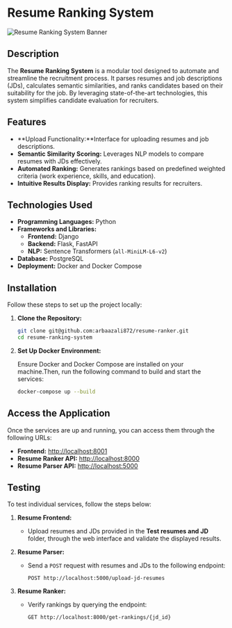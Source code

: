 # Resume Ranking System

![Resume Ranking System Banner](path/to/banner-image.png)

## Description

The **Resume Ranking System** is a modular tool designed to automate and streamline the recruitment process. It parses resumes and job descriptions (JDs), calculates semantic similarities, and ranks candidates based on their suitability for the job. By leveraging state-of-the-art technologies, this system simplifies candidate evaluation for recruiters.


## Features

- **Upload Functionality:**Interface for uploading resumes and job descriptions.
- **Semantic Similarity Scoring:** Leverages NLP models to compare resumes with JDs effectively.
- **Automated Ranking:** Generates rankings based on predefined weighted criteria (work experience, skills, and education).
- **Intuitive Results Display:** Provides ranking results for recruiters.


## Technologies Used

- **Programming Languages:** Python
- **Frameworks and Libraries:**
  - **Frontend:** Django
  - **Backend:** Flask, FastAPI
  - **NLP:** Sentence Transformers (`all-MiniLM-L6-v2`)
- **Database:** PostgreSQL
- **Deployment:** Docker and Docker Compose



## Installation

Follow these steps to set up the project locally:

1. **Clone the Repository:**
   ```bash
   git clone git@github.com:arbaazali872/resume-ranker.git
   cd resume-ranking-system
2. **Set Up Docker Environment:**

    Ensure Docker and Docker Compose are installed on your machine.Then, run the following command to build and start the services:

    ```bash
    docker-compose up --build
    ```

## Access the Application

Once the services are up and running, you can access them through the following URLs:

- **Frontend:** [http://localhost:8001](http://localhost:8001)
- **Resume Ranker API:** [http://localhost:8000](http://localhost:8000)
- **Resume Parser API:** [http://localhost:5000](http://localhost:5000)


## Testing

To test individual services, follow the steps below:

1. **Resume Frontend:**  
   - Upload resumes and JDs provided in the **Test resumes and JD** folder, through the web interface and validate the displayed results.

2. **Resume Parser:**  
   - Send a `POST` request with resumes and JDs to the following endpoint:  
     ```http
     POST http://localhost:5000/upload-jd-resumes
     ```

3. **Resume Ranker:**  
   - Verify rankings by querying the endpoint:  
     ```http
     GET http://localhost:8000/get-rankings/{jd_id}
     ```
